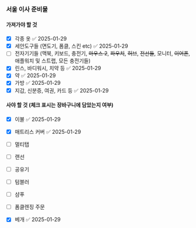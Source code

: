 ### 서울 이사 준비물
#### 가져가야 할 것
- [x] 각종 옷 ✅ 2025-01-29
- [x] 세안도구들 (면도기, 폼클, 스킨 etc) ✅ 2025-01-29
- [ ] 전자기기들 (맥북, 키보드, 충전기, ~~마우스 2~~, ~~파우치~~, ~~허브~~, ~~전선들~~, 모니터, ~~이어폰~~, 애플워치 및 스트랩, 모든 충전기들)
- [x] 린스, 바디워시, 치약 등 ✅ 2025-01-29
- [x] 약 ✅ 2025-01-29
- [x] 가방 ✅ 2025-01-29
- [x] 지갑, 신분증, 여권, 카드 등 ✅ 2025-01-29

#### 사야 할 것 (체크 표시는 장바구니에 담았는지 여부)
- [x] 이불 ✅ 2025-01-29
- [x] 매트리스 커버 ✅ 2025-01-29
- [ ] 멀티탭 
- [ ] 랜선
- [ ] 공유기
- [ ] 텀블러
- [ ] 샴푸
- [ ] 폼클렌징 주문
- [x] 베개 ✅ 2025-01-29

